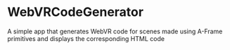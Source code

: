 # WebVRCodeGenerator
A simple app that generates WebVR code for scenes made using A-Frame primitives and displays the corresponding HTML code
